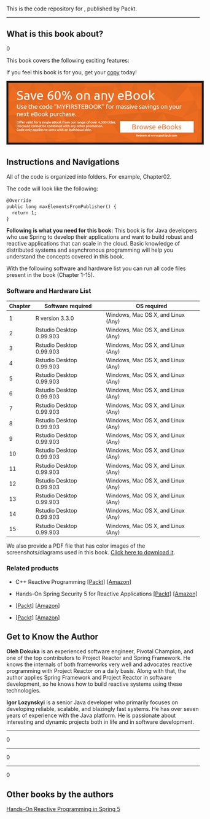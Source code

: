 # 

<a href="https://www.packtpub.com/application-development/hands-reactive-programming-spring-5?utm_source=github&utm_medium=repository&utm_campaign="><img src="" alt="" height="256px" align="right"></a>

This is the code repository for [](https://www.packtpub.com/application-development/hands-reactive-programming-spring-5?utm_source=github&utm_medium=repository&utm_campaign=), published by Packt.

****

## What is this book about?
0

This book covers the following exciting features:


If you feel this book is for you, get your [copy](https://www.amazon.com/dp/1787284956) today!

<a href="https://www.packtpub.com/?utm_source=github&utm_medium=banner&utm_campaign=GitHubBanner"><img src="https://raw.githubusercontent.com/PacktPublishing/GitHub/master/GitHub.png" 
alt="https://www.packtpub.com/" border="5" /></a>

## Instructions and Navigations
All of the code is organized into folders. For example, Chapter02.

The code will look like the following:
```
@Override
public long maxElementsFromPublisher() {
  return 1;
}
```

**Following is what you need for this book:**
This book is for Java developers who use Spring to develop their applications and want to build robust and reactive applications that can scale in the cloud. Basic knowledge of distributed systems and asynchronous programming will help you understand the concepts covered in this book.

With the following software and hardware list you can run all code files present in the book (Chapter 1-15).
### Software and Hardware List
| Chapter  | Software required                   | OS required                        |
| -------- | ------------------------------------| -----------------------------------|
| 1        | R version 3.3.0                     | Windows, Mac OS X, and Linux (Any) |
| 2        | Rstudio Desktop 0.99.903            | Windows, Mac OS X, and Linux (Any) |
| 3        | Rstudio Desktop 0.99.903            | Windows, Mac OS X, and Linux (Any) |
| 4        | Rstudio Desktop 0.99.903            | Windows, Mac OS X, and Linux (Any) |
| 5        | Rstudio Desktop 0.99.903            | Windows, Mac OS X, and Linux (Any) |
| 6        | Rstudio Desktop 0.99.903            | Windows, Mac OS X, and Linux (Any) |
| 7        | Rstudio Desktop 0.99.903            | Windows, Mac OS X, and Linux (Any) |
| 8        | Rstudio Desktop 0.99.903            | Windows, Mac OS X, and Linux (Any) |
| 9        | Rstudio Desktop 0.99.903            | Windows, Mac OS X, and Linux (Any) |
| 10        | Rstudio Desktop 0.99.903            | Windows, Mac OS X, and Linux (Any) |
| 11        | Rstudio Desktop 0.99.903            | Windows, Mac OS X, and Linux (Any) |
| 12        | Rstudio Desktop 0.99.903            | Windows, Mac OS X, and Linux (Any) |
| 13        | Rstudio Desktop 0.99.903            | Windows, Mac OS X, and Linux (Any) |
| 14        | Rstudio Desktop 0.99.903            | Windows, Mac OS X, and Linux (Any) |
| 15        | Rstudio Desktop 0.99.903            | Windows, Mac OS X, and Linux (Any) |

We also provide a PDF file that has color images of the screenshots/diagrams used in this book. [Click here to download it]().

### Related products
* C++ Reactive Programming [[Packt]](https://www.packtpub.com/application-development/c-reactive-programming?utm_source=github&utm_medium=repository&utm_campaign=9781788629775 ) [[Amazon]](https://www.amazon.com/dp/1788629779)

* Hands-On Spring Security 5 for Reactive Applications [[Packt]](https://www.packtpub.com/application-development/hands-spring-security-5-reactive-applications?utm_source=github&utm_medium=repository&utm_campaign=9781788995979 ) [[Amazon]](https://www.amazon.com/dp/178899597X)

*  [[Packt]]() [[Amazon]](https://www.amazon.com/dp/)

*  [[Packt]]() [[Amazon]](https://www.amazon.com/dp/)

## Get to Know the Author
**Oleh Dokuka**
is an experienced software engineer, Pivotal Champion, and one of the top contributors to Project Reactor and Spring Framework. He knows the internals of both frameworks very well and advocates reactive programming with Project Reactor on a daily basis. Along with that, the author applies Spring Framework and Project Reactor in software development, so he knows how to build reactive systems using these technologies.

**Igor Lozynskyi**
is a senior Java developer who primarily focuses on developing reliable, scalable, and blazingly fast systems. He has over seven years of experience with the Java platform. He is passionate about interesting and dynamic projects both in life and in software development.

****
0

****
0

****
0

## Other books by the authors
[Hands-On Reactive Programming in Spring 5](https://www.packtpub.com/application-development/hands-reactive-programming-spring-5?utm_source=github&utm_medium=repository&utm_campaign=9781787284951 )

[]()

[]()

[]()

[]()

